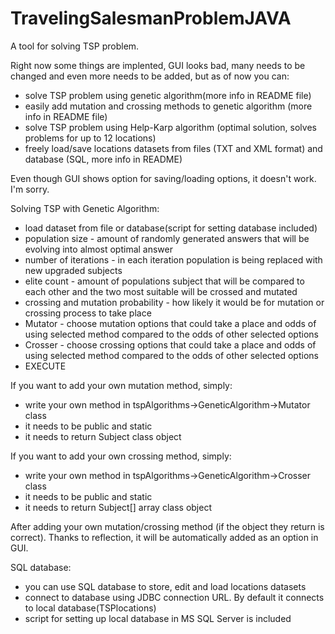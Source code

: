 # TravelingSalesmanProblemJAVA
A tool for solving TSP problem.

Right now some things are implented, GUI looks bad, many needs to be changed and even more needs to be added, but as of now you can:
- solve TSP problem using genetic algorithm(more info in README file)
- easily add mutation and crossing methods to genetic algorithm (more info in README file)
- solve TSP problem using Help-Karp algorithm (optimal solution, solves problems for up to 12 locations)
- freely load/save locations datasets from files (TXT and XML format) and database (SQL, more info in README)

Even though GUI shows option for saving/loading options, it doesn't work. I'm sorry.

Solving TSP with Genetic Algorithm:
- load dataset from file or database(script for setting database included)
- population size - amount of randomly generated answers that will be evolving into almost optimal answer
- number of iterations - in each iteration population is being replaced with new upgraded subjects
- elite count - amount of populations subject that will be compared to each other and the two most suitable will be crossed and mutated
- crossing and mutation probability - how likely it would be for mutation or crossing process to take place
- Mutator - choose mutation options that could take a place and odds of using selected method compared to the odds of other selected options
- Crosser - choose crossing options that could take a place and odds of using selected method compared to the odds of other selected options
- EXECUTE

If you want to add your own mutation method, simply:
- write your own method in tspAlgorithms->GeneticAlgorithm->Mutator class
- it needs to be public and static
- it needs to return Subject class object 

If you want to add your own crossing method, simply:
- write your own method in tspAlgorithms->GeneticAlgorithm->Crosser class
- it needs to be public and static
- it needs to return Subject[] array class object 

After adding your own mutation/crossing method (if the object they return is correct). Thanks to reflection, it will be automatically added as an option in GUI.

SQL database:
- you can use SQL database to store, edit and load locations datasets
- connect to database using JDBC connection URL. By default it connects to local database(TSPlocations)
- script for setting up local database in MS SQL Server is included 
